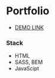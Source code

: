 # Portfolio

- [DEMO LINK](https://matvii1.github.io/portfolio/)

<h3>Stack</h3>

 - HTML
 - SASS, BEM
 - JavaScipt
